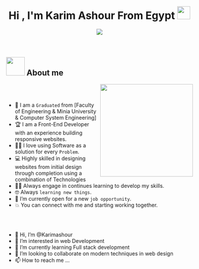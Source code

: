 <h1 align="center">Hi , I'm Karim Ashour From Egypt <img src="https://media.giphy.com/media/hvRJCLFzcasrR4ia7z/giphy.gif" width="35"></h1>
<p align="center">
  <a href="https://github.com/DenverCoder1/readme-typing-svg"><img src="https://readme-typing-svg.herokuapp.com?font=Time+New+Roman&color=%23C8BE25&size=25&center=true&vCenter=true&width=600&height=100&lines=Software+Engineer;Front-End+Developer;Build+Responsive+Websites"></a>
</p>

<br>

## <picture><img src = "https://github.com/7oSkaaa/7oSkaaa/blob/main/Images/about_me.gif?raw=true" width = 50px></picture> About me

<picture> <img align="right" src="https://github.com/7oSkaaa/7oSkaaa/blob/main/Images/Right_Side.gif?raw=true" width = 250px></picture>

<br><br>

- :school: I am a `Graduated` from  [Faculty of Engineering & Minia University & Computer System Engineering]
- :trophy: I am a Front-End Developer with an experience building responsive websites.
- :technologist: I love using Software as a solution for every `Problem`.
- :computer: Highly skilled in designing websites from initial design through completion using a combination of Technologies 
- :student: Always engage in continues learning to develop my skills.
- :nerd_face: Always `learning new things`.
- :thinking: I’m currently open for a new `job opportunity`.
- :boom: You can connect with me and starting working together.
<br>

<br>

- 👋 Hi, I’m @Karimashour
- 👀 I’m interested in web Development
- 🌱 I’m currently learning Full stack development
- 💞️ I’m looking to collaborate on modern techniques in web design
- 📫 How to reach me ...

<!---
Karimashour/Karimashour is a ✨ special ✨ repository because its `README.md` (this file) appears on your GitHub profile.
You can click the Preview link to take a look at your changes.
--->
